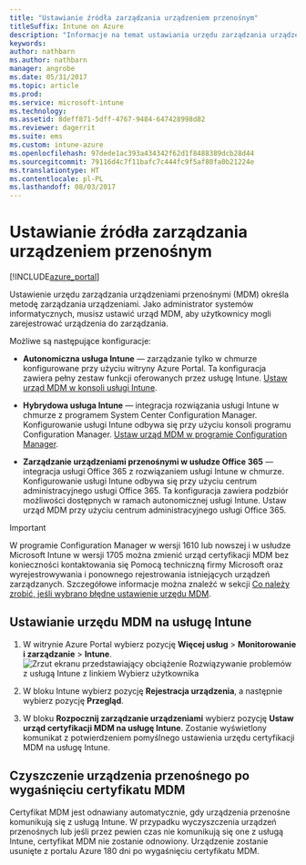 ```yaml
---
title: "Ustawianie źródła zarządzania urządzeniem przenośnym"
titleSuffix: Intune on Azure
description: "Informacje na temat ustawiania urzędu zarządzania urządzeniami mobilnymi w usłudze Intune. \""
keywords: 
author: nathbarn
ms.author: nathbarn
manager: angrobe
ms.date: 05/31/2017
ms.topic: article
ms.prod: 
ms.service: microsoft-intune
ms.technology: 
ms.assetid: 8deff871-5dff-4767-9484-647428998d82
ms.reviewer: dagerrit
ms.suite: ems
ms.custom: intune-azure
ms.openlocfilehash: 97dede1ac393a434342f62d1f8488389dcb28d44
ms.sourcegitcommit: 79116d4c7f11bafc7c444fc9f5af80fa0b21224e
ms.translationtype: HT
ms.contentlocale: pl-PL
ms.lasthandoff: 08/03/2017
---
```

# <a name="set-the-mobile-device-management-authority"></a>Ustawianie źródła zarządzania urządzeniem przenośnym

[!INCLUDE[azure_portal](./includes/azure_portal.md)]

Ustawienie urzędu zarządzania urządzeniami przenośnymi (MDM) określa metodę zarządzania urządzeniami. Jako administrator systemów informatycznych, musisz ustawić urząd MDM, aby użytkownicy mogli zarejestrować urządzenia do zarządzania.

Możliwe są następujące konfiguracje:

- **Autonomiczna usługa Intune** — zarządzanie tylko w chmurze konfigurowane przy użyciu witryny Azure Portal. Ta konfiguracja zawiera pełny zestaw funkcji oferowanych przez usługę Intune. [Ustaw urząd MDM w konsoli usługi Intune](#set-mdm-authority-to-intune).

- **Hybrydowa usługa Intune** — integracja rozwiązania usługi Intune w chmurze z programem System Center Configuration Manager. Konfigurowanie usługi Intune odbywa się przy użyciu konsoli programu Configuration Manager. [Ustaw urząd MDM w programie Configuration Manager](https://docs.microsoft.com/sccm/mdm/deploy-use/configure-intune-subscription).

- **Zarządzanie urządzeniami przenośnymi w usłudze Office 365** — integracja usługi Office 365 z rozwiązaniem usługi Intune w chmurze. Konfigurowanie usługi Intune odbywa się przy użyciu centrum administracyjnego usługi Office 365. Ta konfiguracja zawiera podzbiór możliwości dostępnych w ramach autonomicznej usługi Intune. Ustaw urząd MDM przy użyciu centrum administracyjnego usługi Office 365.

>[!IMPORTANT]    
W programie Configuration Manager w wersji 1610 lub nowszej i w usłudze Microsoft Intune w wersji 1705 można zmienić urząd certyfikacji MDM bez konieczności kontaktowania się Pomocą techniczną firmy Microsoft oraz wyrejestrowywania i ponownego rejestrowania istniejących urządzeń zarządzanych. Szczegółowe informacje można znaleźć w sekcji [Co należy zrobić, jeśli wybrano błędne ustawienie urzędu MDM](/intune-classic/deploy-use/prerequisites-for-enrollment#what-to-do-if-you-choose-the-wrong-mdm-authority-setting).

## <a name="set-mdm-authority-to-intune"></a>Ustawianie urzędu MDM na usługę Intune

1. W witrynie Azure Portal wybierz pozycję **Więcej usług** > **Monitorowanie i zarządzanie** > **Intune**.
  ![Zrzut ekranu przedstawiający obciążenie Rozwiązywanie problemów z usługą Intune z linkiem Wybierz użytkownika](media/set-mdm-auth.png)
2. W bloku Intune wybierz pozycję **Rejestracja urządzenia**, a następnie wybierz pozycję **Przegląd**.

3. W bloku **Rozpocznij zarządzanie urządzeniami** wybierz pozycję **Ustaw urząd certyfikacji MDM na usługę Intune**. Zostanie wyświetlony komunikat z potwierdzeniem pomyślnego ustawienia urzędu certyfikacji MDM na usługę Intune.

## <a name="mobile-device-cleanup-after-mdm-certificate-expiration"></a>Czyszczenie urządzenia przenośnego po wygaśnięciu certyfikatu MDM

Certyfikat MDM jest odnawiany automatycznie, gdy urządzenia przenośne komunikują się z usługą Intune. W przypadku wyczyszczenia urządzeń przenośnych lub jeśli przez pewien czas nie komunikują się one z usługą Intune, certyfikat MDM nie zostanie odnowiony. Urządzenie zostanie usunięte z portalu Azure 180 dni po wygaśnięciu certyfikatu MDM.

